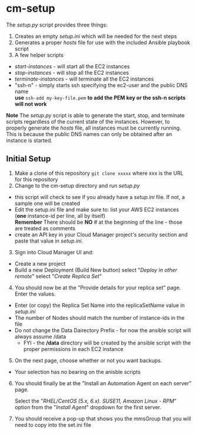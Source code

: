 # cm-setup
The *setup.py* script provides three things:
1. Creates an empty *setup.ini* which will be needed for the next steps
2. Generates a proper *hosts* file for use with the included Ansible playbook script
3. A few helper scripts
- *start-instances* - will start all the EC2 instances
- *stop-instances* - will stop all the EC2 instances
- *terminate-instances* - will terminate all the EC2 instances
- "ssh-n" - simply starts ssh specifying the ec2-user and the public DNS name  
  **use** ```ssh-add my-key-file.pem``` **to add the PEM key or the ssh-n scripts will not work**

**Note** 
The *setup.py* script is able to generate the start, stop, and terminate scripts regardless of the current state of the instances.  However, to properly generate the *hosts* file, all instances must be currently running.  This is because the public DNS names can only be obtained after an instance is started.
  

## Initial Setup
1. Make a clone of this repository 
   ```git clone xxxxx``` where xxx is the URL for this repository
1. Change to the cm-setup directory and run *setup.py*
  - this script will check to see if you already have a *setup.ini* file.  If not, a sample one will be created
  - Edit the setup.ini file and make sure to:
   list your AWS EC2 instances (**one** instance-id per line, all by itself)  
   **Remember** There should be **NO** # at the beginning of the line - those are treated as comments
  - create an API key in your Cloud Manager project's security section and paste that value in *setup.ini*.
3. Sign into Cloud Manager UI and:
  - Create a new project
  - Build a new Deployment (Build New button)
   select "*Deploy in other remote*"
   select "*Create Replica Set*"
4. You should now be at the "Provide details for your replica set" page.  Enter the values.
  - Enter (or copy) the Replica Set Name into the replicaSetName value in *setup.ini*
  - The number of Nodes should match the number of instance-ids in the file
  - Do not change the Data Dairectory Prefix - for now the ansible script will always assume /data
    - FYI - the **/data** directory will be created by the ansible script with the proper permissions in each EC2 instance
5. On the next page, choose whether or not you want backups.  
  - Your selection has no bearing on the anisble scripts
6. You should finally be at the "Install an Automation Agent on each server" page.  
   
   Select the "*RHEL/CentOS (5.x, 6.x). SUSE11, Amazon Linux - RPM*" option from the "*Install Agent*" dropdown for the first server.
7. You should receive a pop-up that shows you the mmsGroup that you will need to copy into the set.ini file





